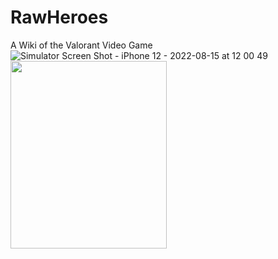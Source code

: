 # RawHeroes
A Wiki of the Valorant Video Game
![Simulator Screen Shot - iPhone 12 - 2022-08-15 at 12 00 49](https://user-images.githubusercontent.com/61477561/184671241-171b0b29-8d5b-4d3d-968d-2e19b0e55a0d.png )
<img src= "https://user-images.githubusercontent.com/61477561/184671241-171b0b29-8d5b-4d3d-968d-2e19b0e55a0d.png" width=250 height=300>
